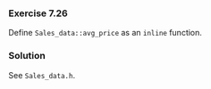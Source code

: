 ### Exercise 7.26

Define `Sales_data::avg_price` as an `inline` function.

### Solution

See `Sales_data.h`.
